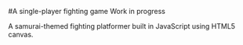 #A single-player fighting game
Work in progress

A samurai-themed fighting platformer built in JavaScript using HTML5 canvas.
